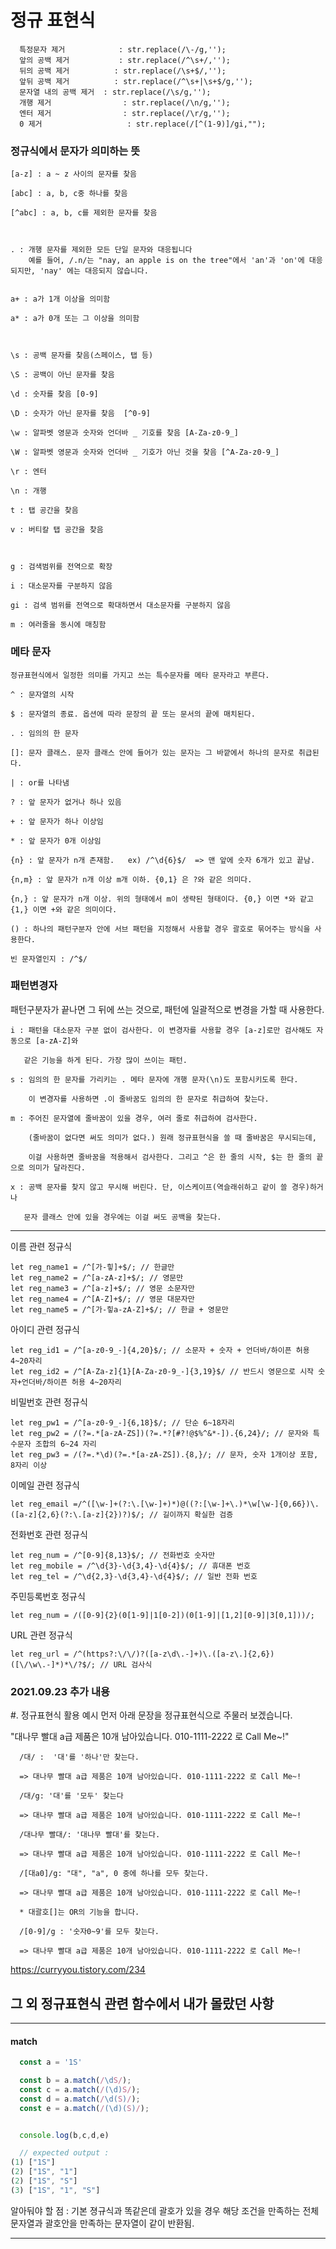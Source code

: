 <h1>정규 표현식</h1>



```
  특정문자 제거            : str.replace(/\-/g,'');
  앞의 공백 제거           : str.replace(/^\s+/,'');
  뒤의 공백 제거          : str.replace(/\s+$/,'');
  앞뒤 공백 제거          : str.replace(/^\s+|\s+$/g,'');
  문자열 내의 공백 제거  : str.replace(/\s/g,'');
  개행 제거                : str.replace(/\n/g,'');
  엔터 제거                : str.replace(/\r/g,'');
  0 제거                   : str.replace(/[^(1-9)]/gi,"");
```


<h3>정규식에서 문자가 의미하는 뜻</h3>

```
[a-z] : a ~ z 사이의 문자를 찾음

[abc] : a, b, c중 하나를 찾음

[^abc] : a, b, c를 제외한 문자를 찾음



. : 개행 문자를 제외한 모든 단일 문자와 대응됩니다
    예를 들어, /.n/는 "nay, an apple is on the tree"에서 'an'과 'on'에 대응되지만, 'nay' 에는 대응되지 않습니다.


a+ : a가 1개 이상을 의미함

a* : a가 0개 또는 그 이상을 의미함



\s : 공백 문자를 찾음(스페이스, 탭 등)

\S : 공백이 아닌 문자를 찾음

\d : 숫자를 찾음 [0-9]

\D : 숫자가 아닌 문자를 찾음  [^0-9]

\w : 알파벳 영문과 숫자와 언더바 _ 기호를 찾음 [A-Za-z0-9_]

\W : 알파벳 영문과 숫자와 언더바 _ 기호가 아닌 것을 찾음 [^A-Za-z0-9_]

\r : 엔터

\n : 개행  

t : 탭 공간을 찾음

v : 버티칼 탭 공간을 찾음



g : 검색범위를 전역으로 확장

i : 대소문자를 구분하지 않음

gi : 검색 범위를 전역으로 확대하면서 대소문자를 구분하지 않음

m : 여러줄을 동시에 매칭함
```


<h3>메타 문자</h3>

```
정규표현식에서 일정한 의미를 가지고 쓰는 특수문자를 메타 문자라고 부른다.

^ : 문자열의 시작

$ : 문자열의 종료. 옵션에 따라 문장의 끝 또는 문서의 끝에 매치된다.

. : 임의의 한 문자

[]: 문자 클래스. 문자 클래스 안에 들어가 있는 문자는 그 바깥에서 하나의 문자로 취급된다.

| : or를 나타냄

? : 앞 문자가 없거나 하나 있음

+ : 앞 문자가 하나 이상임

* : 앞 문자가 0개 이상임

{n} : 앞 문자가 n개 존재함.   ex) /^\d{6}$/  => 맨 앞에 숫자 6개가 있고 끝남.

{n,m} : 앞 문자가 n개 이상 m개 이하. {0,1} 은 ?와 같은 의미다.

{n,} : 앞 문자가 n개 이상. 위의 형태에서 m이 생략된 형태이다. {0,} 이면 *와 같고 {1,} 이면 +와 같은 의미이다.

() : 하나의 패턴구분자 안에 서브 패턴을 지정해서 사용할 경우 괄호로 묶어주는 방식을 사용한다.

빈 문자열인지 : /^$/
```



<h3>패턴변경자</h3>

패턴구분자가 끝나면 그 뒤에 쓰는 것으로, 패턴에 일괄적으로 변경을 가할 때 사용한다.


```
i : 패턴을 대소문자 구분 없이 검사한다. 이 변경자를 사용할 경우 [a-z]로만 검사해도 자동으로 [a-zA-Z]와

   같은 기능을 하게 된다. 가장 많이 쓰이는 패턴.

s : 임의의 한 문자를 가리키는 . 메타 문자에 개행 문자(\n)도 포함시키도록 한다.

    이 변경자를 사용하면 .이 줄바꿈도 임의의 한 문자로 취급하여 찾는다.

m : 주어진 문자열에 줄바꿈이 있을 경우, 여러 줄로 취급하여 검사한다.

    (줄바꿈이 없다면 써도 의미가 없다.) 원래 정규표현식을 쓸 때 줄바꿈은 무시되는데,

    이걸 사용하면 줄바꿈을 적용해서 검사한다. 그리고 ^은 한 줄의 시작, $는 한 줄의 끝으로 의미가 달라진다.

x : 공백 문자를 찾지 않고 무시해 버린다. 단, 이스케이프(역슬래쉬하고 같이 쓸 경우)하거나

   문자 클래스 안에 있을 경우에는 이걸 써도 공백을 찾는다.
```

***

이름 관련 정규식

```
let reg_name1 = /^[가-힣]+$/; // 한글만
let reg_name2 = /^[a-zA-z]+$/; // 영문만
let reg_name3 = /^[a-z]+$/; // 영문 소문자만
let reg_name4 = /^[A-Z]+$/; // 영문 대문자만
let reg_name5 = /^[가-힣a-zA-Z]+$/; // 한글 + 영문만
```

아이디 관련 정규식

```
let reg_id1 = /^[a-z0-9_-]{4,20}$/; // 소문자 + 숫자 + 언더바/하이픈 허용 4~20자리
let reg_id2 = /^[A-Za-z]{1}[A-Za-z0-9_-]{3,19}$/ // 반드시 영문으로 시작 숫자+언더바/하이픈 허용 4~20자리
```

비밀번호 관련 정규식

```
let reg_pw1 = /^[a-z0-9_-]{6,18}$/; // 단순 6~18자리
let reg_pw2 = /(?=.*[a-zA-ZS])(?=.*?[#?!@$%^&*-]).{6,24}/; // 문자와 특수문자 조합의 6~24 자리
let reg_pw3 = /(?=.*\d)(?=.*[a-zA-ZS]).{8,}/; // 문자, 숫자 1개이상 포함, 8자리 이상
```

이메일 관련 정규식

```
let reg_email =/^([\w-]+(?:\.[\w-]+)*)@((?:[\w-]+\.)*\w[\w-]{0,66})\.([a-z]{2,6}(?:\.[a-z]{2})?)$/; // 길이까지 확실한 검증
```


전화번호 관련 정규식

```
let reg_num = /^[0-9]{8,13}$/; // 전화번호 숫자만
let reg_mobile = /^\d{3}-\d{3,4}-\d{4}$/; // 휴대폰 번호
let reg_tel = /^\d{2,3}-\d{3,4}-\d{4}$/; // 일반 전화 번호
```


주민등록번호 정규식

```
let reg_num = /([0-9]{2}(0[1-9]|1[0-2])(0[1-9]|[1,2][0-9]|3[0,1]))/;
```


URL 관련 정규식

```
let reg_url = /^(https?:\/\/)?([a-z\d\.-]+)\.([a-z\.]{2,6})([\/\w\.-]*)*\/?$/; // URL 검사식
```


<h3>2021.09.23 추가 내용</h3>



#. 정규표현식 활용 예시
먼저 아래 문장을 정규표현식으로 주물러 보겠습니다.

"대나무 빨대 a급 제품은 10개 남아있습니다. 010-1111-2222 로 Call Me~!"


```
  /대/ :  '대'를 '하나'만 찾는다.

  => 대나무 빨대 a급 제품은 10개 남아있습니다. 010-1111-2222 로 Call Me~!
```



```
  /대/g: '대'를 '모두' 찾는다

  => 대나무 빨대 a급 제품은 10개 남아있습니다. 010-1111-2222 로 Call Me~!

```




```
  /대나무 빨대/: '대나무 빨대'를 찾는다.

  => 대나무 빨대 a급 제품은 10개 남아있습니다. 010-1111-2222 로 Call Me~!
```



```
  /[대a0]/g: "대", "a", 0 중에 하나를 모두 찾는다.

  => 대나무 빨대 a급 제품은 10개 남아있습니다. 010-1111-2222 로 Call Me~!

  * 대괄호[]는 OR의 기능을 합니다.
```




```
  /[0-9]/g : '숫자0~9'를 모두 찾는다.

  => 대나무 빨대 a급 제품은 10개 남아있습니다. 010-1111-2222 로 Call Me~!
```



https://curryyou.tistory.com/234



## 그 외 정규표현식 관련 함수에서 내가 몰랐던 사항


***

#### match

```javascript
  const a = '1S'

  const b = a.match(/\dS/);
  const c = a.match(/(\d)S/);
  const d = a.match(/\d(S)/);
  const e = a.match(/(\d)(S)/);


  console.log(b,c,d,e)

  // expected output :
(1) ["1S"]
(2) ["1S", "1"]
(2) ["1S", "S"]
(3) ["1S", "1", "S"]
```

알아둬야 할 점 : 기본 졍규식과 똑같은데 괄호가 있을 경우 해당 조건을 만족하는 전체 문자열과 괄호안을 만족하는 문자열이 같이 반환됨.

***
